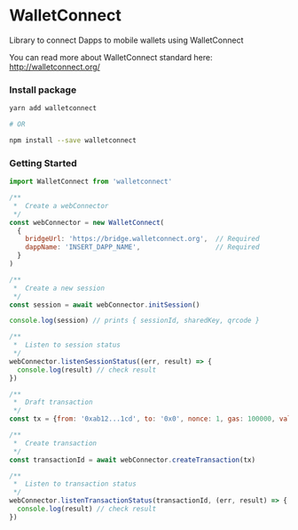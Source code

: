 # WalletConnect

Library to connect Dapps to mobile wallets using WalletConnect

You can read more about WalletConnect standard here: http://walletconnect.org/

### Install package

```bash
yarn add walletconnect

# OR

npm install --save walletconnect
```

### Getting Started

```js
import WalletConnect from 'walletconnect'

/**
 *  Create a webConnector
 */
const webConnector = new WalletConnect(
  {
    bridgeUrl: 'https://bridge.walletconnect.org',  // Required
    dappName: 'INSERT_DAPP_NAME',                   // Required
  }
)

/**
 *  Create a new session
 */
const session = await webConnector.initSession()

console.log(session) // prints { sessionId, sharedKey, qrcode }

/**
 *  Listen to session status
 */
webConnector.listenSessionStatus((err, result) => {
  console.log(result) // check result
})

/**
 *  Draft transaction
 */
const tx = {from: '0xab12...1cd', to: '0x0', nonce: 1, gas: 100000, value: 0, data: '0x0'}

/**
 *  Create transaction
 */
const transactionId = await webConnector.createTransaction(tx)

/**
 *  Listen to transaction status
 */
webConnector.listenTransactionStatus(transactionId, (err, result) => {
  console.log(result) // check result
})
```
